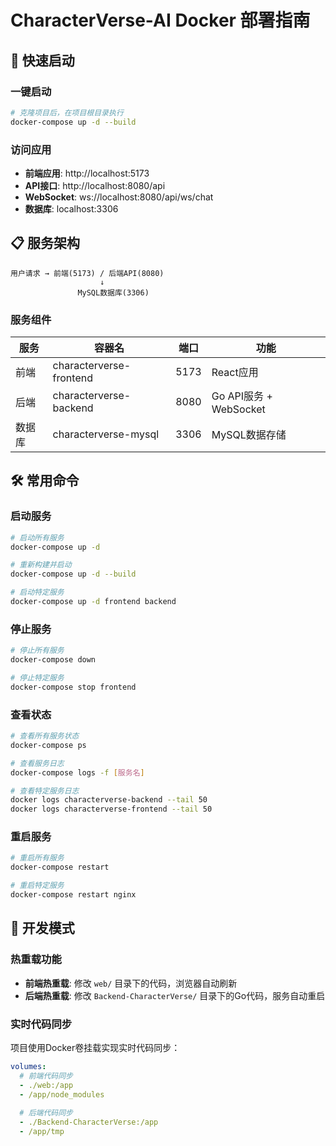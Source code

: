 # CharacterVerse-AI Docker 部署指南

## 🚀 快速启动

### 一键启动
```bash
# 克隆项目后，在项目根目录执行
docker-compose up -d --build
```

### 访问应用
- **前端应用**: http://localhost:5173
- **API接口**: http://localhost:8080/api
- **WebSocket**: ws://localhost:8080/api/ws/chat
- **数据库**: localhost:3306

## 📋 服务架构

```
用户请求 → 前端(5173) / 后端API(8080)
                    ↓
               MySQL数据库(3306)
```

### 服务组件
| 服务 | 容器名 | 端口 | 功能 |
|------|--------|------|------|
| 前端 | characterverse-frontend | 5173 | React应用 |
| 后端 | characterverse-backend | 8080 | Go API服务 + WebSocket |
| 数据库 | characterverse-mysql | 3306 | MySQL数据存储 |

## 🛠️ 常用命令

### 启动服务
```bash
# 启动所有服务
docker-compose up -d

# 重新构建并启动
docker-compose up -d --build

# 启动特定服务
docker-compose up -d frontend backend
```

### 停止服务
```bash
# 停止所有服务
docker-compose down

# 停止特定服务
docker-compose stop frontend
```

### 查看状态
```bash
# 查看所有服务状态
docker-compose ps

# 查看服务日志
docker-compose logs -f [服务名]

# 查看特定服务日志
docker logs characterverse-backend --tail 50
docker logs characterverse-frontend --tail 50
```

### 重启服务
```bash
# 重启所有服务
docker-compose restart

# 重启特定服务
docker-compose restart nginx
```

## 🔧 开发模式

### 热重载功能
- **前端热重载**: 修改 `web/` 目录下的代码，浏览器自动刷新
- **后端热重载**: 修改 `Backend-CharacterVerse/` 目录下的Go代码，服务自动重启

### 实时代码同步
项目使用Docker卷挂载实现实时代码同步：
```yaml
volumes:
  # 前端代码同步
  - ./web:/app
  - /app/node_modules
  
  # 后端代码同步  
  - ./Backend-CharacterVerse:/app
  - /app/tmp
```
